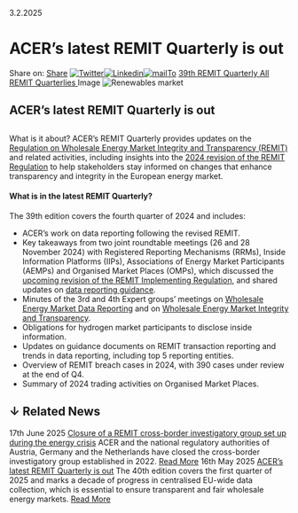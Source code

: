 3.2.2025
# ACER’s latest REMIT Quarterly is out
Share on: [Share](https://www.addtoany.com/share#url=https%3A%2F%2Fwww.acer.europa.eu%2Fnews%2Facers-latest-remit-quarterly-out-5&title=ACER%E2%80%99s%20latest%20REMIT%20Quarterly%20is%20out)
[![Twitter](https://www.acer.europa.eu/sites/default/files/bluesky.svg)](https://www.acer.europa.eu/#bluesky)[![Linkedin](https://www.acer.europa.eu/sites/default/files/linkedin.svg)](https://www.acer.europa.eu/#linkedin)[![mailTo](https://www.acer.europa.eu/sites/default/files/copy-url.png)](https://www.acer.europa.eu/#copy_link)
[39th REMIT Quarterly ](https://www.acer.europa.eu/sites/default/files/REMIT/REMIT%20Reports%20and%20Recommendations/REMIT%20Quarterly/REMITQuarterly_Q4_2024_1.0.pdf)
[All REMIT Quarterlies ](https://www.acer.europa.eu/remit-documents/remit-reports-and-recommendations)
Image
![Renewables market](https://www.acer.europa.eu/sites/default/files/styles/main_images_news_and_pages_little_/public/2025-02/REMIT.jpg?itok=N144afRS)
## ACER’s latest REMIT Quarterly is out
## 
What is it about?
ACER’s REMIT Quarterly provides updates on the [Regulation on Wholesale Energy Market Integrity and Transparency (REMIT)](https://eur-lex.europa.eu/legal-content/EN/TXT/?uri=CELEX%3A32011R1227) and related activities, including insights into the [2024 revision of the REMIT Regulation](https://eur-lex.europa.eu/legal-content/EN/TXT/?uri=OJ:L_202401106) to help stakeholders stay informed on changes that enhance transparency and integrity in the European energy market.
#### **What is in the latest REMIT Quarterly?**
The 39th edition covers the fourth quarter of 2024 and includes:
  * ACER’s work on data reporting following the revised REMIT. 
  * Key takeaways from two joint roundtable meetings (26 and 28 November 2024) with Registered Reporting Mechanisms (RRMs), Inside Information Platforms (IIPs), Associations of Energy Market Participants (AEMPs) and Organised Market Places (OMPs), which discussed the [ upcoming revision of the REMIT Implementing Regulation](https://eur-lex.europa.eu/eli/reg_impl/2014/1348/oj/eng), and shared updates on [ data reporting guidance](https://www.acer.europa.eu/news-and-events/news/acer-updates-its-guidance-documents-remit-and-lng-data-reporting-align-them-revised-regulation). 
  * Minutes of the 3rd and 4th Expert groups’ meetings on [ Wholesale Energy Market Data Reporting](https://www.acer.europa.eu/remit/cooperation/remit-expert-groups/expert-group-wholesale-energy-market-data-reporting) and on [ Wholesale Energy Market Integrity and Transparency](https://www.acer.europa.eu/remit/cooperation/remit-expert-groups/expert-group-wholesale-energy-market-integrity-and-transparency).
  * Obligations for hydrogen market participants to disclose inside information.
  * Updates on guidance documents on REMIT transaction reporting and trends in data reporting, including top 5 reporting entities.
  * Overview of REMIT breach cases in 2024, with 390 cases under review at the end of Q4.
  * Summary of 2024 trading activities on Organised Market Places.


## ↓ Related News
17th June 2025 
[Closure of a REMIT cross-border investigatory group set up during the energy crisis](https://www.acer.europa.eu/news/closure-remit-cross-border-investigatory-group-set-during-energy-crisis)
ACER and the national regulatory authorities of Austria, Germany and the Netherlands have closed the cross-border investigatory group established in 2022. 
[Read More](https://www.acer.europa.eu/news/closure-remit-cross-border-investigatory-group-set-during-energy-crisis)
16th May 2025 
[ACER’s latest REMIT Quarterly is out](https://www.acer.europa.eu/news/acers-latest-remit-quarterly-out-6)
The 40th edition covers the first quarter of 2025 and marks a decade of progress in centralised EU-wide data collection, which is essential to ensure transparent and fair wholesale energy markets. 
[Read More](https://www.acer.europa.eu/news/acers-latest-remit-quarterly-out-6)
[](https://www.acer.europa.eu/news/acers-latest-remit-quarterly-out-5)
